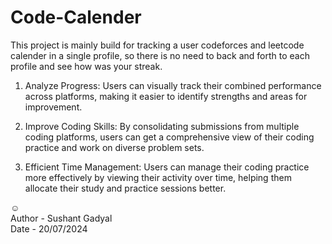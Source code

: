 # Code-Calender

This project is mainly build for tracking a user codeforces and leetcode calender in a single profile, 
so there is no need to back and forth to each profile and see how was your streak.

1. Analyze Progress: Users can visually track their combined performance across platforms, making it easier to identify strengths and areas for improvement.

2. Improve Coding Skills: By consolidating submissions from multiple coding platforms, users can get a comprehensive view of their coding practice and work on diverse problem sets.

3. Efficient Time Management: Users can manage their coding practice more effectively by viewing their activity over time, helping them allocate their study and practice sessions better.


  ☺️\
Author - Sushant Gadyal\
Date - 20/07/2024 
